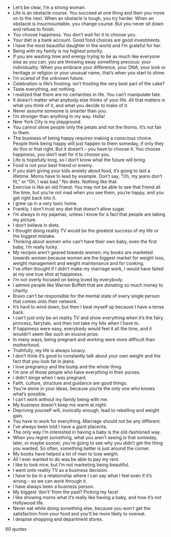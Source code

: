  - Let’s be clear, I’m a strong woman.
 - Life is an obstacle course. You succeed at one thing and then you move on to the next. When an obstacle is tough, you try harder. When an obstacle is insurmountable, you change course. But you never sit down and refuse to finish.
 - You choose happiness. You don’t wait for it to choose you.
 - Your diet is a bank account. Good food choices are good investments.
 - I have the most beautiful daughter in the world and I’m grateful for her.
 - Being with my family is my highest priority.
 - If you are wasting time and energy trying to be as much like everyone else as you can, you are throwing away something precious: your individuality. When you embrace your difference, your DNA, your look or heritage or religion or your unusual name, that’s when you start to shine.
 - I’m scared of the unknown future.
 - Celebration is life’s frosting: isn’t frosting the very best part of the cake?
 - Taste everything, eat nothing.
 - I realized that there are no certainties in life. You can’t manipulate fate.
 - It doesn’t matter what anybody else thinks of your life. All that matters is what you think of it, and what you decide to make of it.
 - Never assume someone is smarter than you.
 - I’m stronger than anything in my way. Holla!
 - New York City is my playground.
 - You cannot show people only the petals and not the thorns. It’s not fair to them.
 - The business of being happy requires making a conscious choice. People think being happy will just happen to them someday, if only they do this or that right. But it doesn’t – you have to choose it. You choose happiness, you don’t wait for it to choose you.
 - Life is hopefully long, so I don’t know what the future will bring.
 - Food is not your best friend or enemy.
 - If you start giving your kids anxiety about food, it’s going to last a lifetime. Moms have to lead by example. Don’t say, “Oh, my jeans don’t fit,” or “Oh, I was bad.” No diets. Nothing like that.
 - Exercise is like an old friend: You may not be able to see that friend all the time, but you’re not mad when you see them, you’re happy, and you get right back into it.
 - I grew up in a very toxic home.
 - Frankly, I don’t trust any diet that doesn’t allow sugar.
 - I’m always in my pajamas, unless I know for a fact that people are taking my picture.
 - I don’t believe in diets.
 - I thought doing reality TV would be the greatest success of my life or the biggest mistake.
 - Thinking about women who can’t have their own baby, even the first baby, I’m really lucky.
 - My recipes aren’t geared towards women; my books are marketed towards women because women are the biggest market for weight loss, weight management and weight maintenance and for cooking.
 - I’ve often thought if I didn’t make my marriage work, I would have failed at my one true shot at happiness.
 - I’m not overly focused on being loved by everybody.
 - I admire people like Warren Buffett that are donating so much money to charity.
 - Bravo can’t be responsible for the mental state of every single person that comes onto their network.
 - It’s hard to wind down, but then I beat myself up because I have a tense back.
 - I can’t just only be on reality TV and show everything when it’s the fairy princess, fairytale, and then not take my hits when I have to.
 - If happiness were easy, everybody would feel it all the time, and it wouldn’t seem like such an elusive prize.
 - In many ways, being pregnant and working were more difficult than motherhood.
 - Truthfully, my life is always lunacy.
 - I don’t think it’s good to constantly talk about your own weight and the fact that you look fat in jeans.
 - I love pregnancy and the bump and the whole thing.
 - I’m one of those people who have everything in their purses.
 - I didn’t binge when I was pregnant.
 - Faith, culture, structure and guidance are good things.
 - You’re alone in your ideas, because you’re the only one who knows what’s possible.
 - I can’t work without my family being with me.
 - My business doesn’t keep me warm at night.
 - Depriving yourself will, ironically enough, lead to rebelling and weight gain.
 - You have to work for everything. Marriage should not be any different.
 - I’ve always been told I have a giant placenta.
 - The only way I’m interested in having a baby is the old-fashioned way.
 - When you regret something, what you aren’t seeing is that someday, later, or maybe sooner, you’re going to see why you didn’t get the thing you wanted. So often, something better is just around the corner.
 - My books have helped a lot of men to lose weight.
 - All I ever wanted to do was be able to pay my rent.
 - I like to look nice, but I’m not marketing being beautiful.
 - I went onto reality TV as a business decision.
 - I have to be in a relationship where I can say what I feel even if it’s wrong – so we can work through it.
 - I have always been a business person.
 - My biggest ‘don’t’ from the past? Picking my face!
 - I like showing moms what it’s really like having a baby, and how it’s not Hollywood life.
 - Never eat while doing something else, because you won’t get the satisfaction from your food and you’ll be more likely to overeat.
 - I despise shopping and department stores.

60 quotes